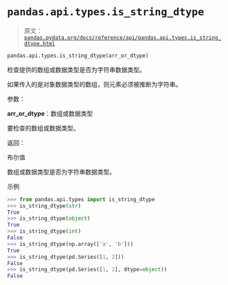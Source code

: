 # `pandas.api.types.is_string_dtype`

> 原文：[`pandas.pydata.org/docs/reference/api/pandas.api.types.is_string_dtype.html`](https://pandas.pydata.org/docs/reference/api/pandas.api.types.is_string_dtype.html)

```py
pandas.api.types.is_string_dtype(arr_or_dtype)
```

检查提供的数组或数据类型是否为字符串数据类型。

如果传入的是对象数据类型的数组，则元素必须被推断为字符串。

参数：

**arr_or_dtype**：数组或数据类型

要检查的数组或数据类型。

返回：

布尔值

数组或数据类型是否为字符串数据类型。

示例

```py
>>> from pandas.api.types import is_string_dtype
>>> is_string_dtype(str)
True
>>> is_string_dtype(object)
True
>>> is_string_dtype(int)
False
>>> is_string_dtype(np.array(['a', 'b']))
True
>>> is_string_dtype(pd.Series([1, 2]))
False
>>> is_string_dtype(pd.Series([1, 2], dtype=object))
False 
```

